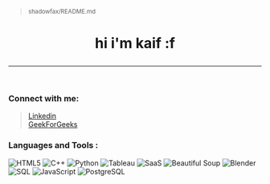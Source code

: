 > <p align="left">
 >  <sub >  shadowfax/README.md  </sub> 
</p>

# <p align="center" > hi i'm kaif :f </p>
<hr>
<br>

### Connect with me:
> <a href="https://www.linkedin.com/in/kaif-khan-b89149212/?originalSubdomain=in"> Linkedin </a> <br>
> <a href="https://auth.geeksforgeeks.org/user/shadowfax">GeekForGeeks </a>

### Languages and Tools :

![HTML5](https://img.shields.io/badge/HTML5-E34F26?style=for-the-badge&logo=html5&logoColor=white)
![C++](https://img.shields.io/badge/C++-00599C?style=for-the-badge&logo=c%2B%2B&logoColor=white)
![Python](https://img.shields.io/badge/Python-3776AB?style=for-the-badge&logo=python&logoColor=white)
![Tableau](https://img.shields.io/badge/Tableau-E97627?style=for-the-badge&logo=tableau&logoColor=white)
![SaaS](https://img.shields.io/badge/SaaS-FF6600?style=for-the-badge&logo=saas&logoColor=white)
![Beautiful Soup](https://img.shields.io/badge/Beautiful%20Soup-4B8BBE?style=for-the-badge&logo=beautifulsoup&logoColor=white)
![Blender](https://img.shields.io/badge/Blender-F5792A?style=for-the-badge&logo=blender&logoColor=white)
![SQL](https://img.shields.io/badge/SQL-CC2927?style=for-the-badge&logo=sql&logoColor=white)
![JavaScript](https://img.shields.io/badge/JavaScript-F7DF1E?style=for-the-badge&logo=javascript&logoColor=black)
![PostgreSQL](https://img.shields.io/badge/PostgreSQL-336791?style=for-the-badge&logo=postgresql&logoColor=white)




